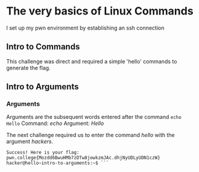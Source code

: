 # The very basics of Linux Commands
I set up my pwn environment by establishing an ssh connection
## Intro to Commands
This challenge was direct and required a simple 'hello' commands to generate the flag.
## Intro to Arguments
### Arguments
Arguments are the subsequent words entered after the command
`echo Hello`
Command: _echo_
Argument: _Hello_

The next challenge required us to enter the command _hello_ with the argument _hackers_.
```hacker@hello~intro-to-arguments:~$ hello hackers
Success! Here is your flag:
pwn.college{Mozdd6BwuHMb7zDTw8jowkzmJAc.dhjNyUDLyUDN1czW}
hacker@hello~intro-to-arguments:~$ ```
